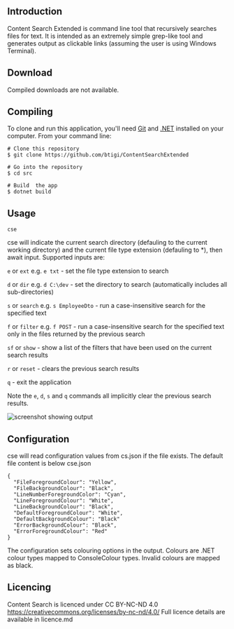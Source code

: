 ## Introduction

Content Search Extended is command line tool that recursively searches files for text. It is intended as an extremely simple grep-like tool and generates output as clickable links (assuming the user is using Windows Terminal).

## Download

Compiled downloads are not available.

## Compiling

To clone and run this application, you'll need [Git](https://git-scm.com) and [.NET](https://dotnet.microsoft.com/) installed on your computer. From your command line:

```
# Clone this repository
$ git clone https://github.com/btigi/ContentSearchExtended

# Go into the repository
$ cd src

# Build  the app
$ dotnet build
```

## Usage

```cse```

cse will indicate the current search directory (defauling to the current working directory) and the current file type extension (defauling to *), then await input. Supported inputs are:

`e` or `ext` e.g. `e txt` - set the file type extension to search

`d` or `dir` e.g. `d C:\dev` - set the directory to search (automatically includes all sub-directories)

`s` or `search` e.g. `s EmployeeDto` - run a case-insensitive search for the specified text

`f` or `filter` e.g. `f POST` - run a case-insensitive search for the specified text only in the files returned by the previous search

`sf` or `show` - show a list of the filters that have been used on the current search results

`r` or `reset` - clears the previous search results

`q` - exit the application

Note the `e`, `d`, `s` and `q` commands all implicitly clear the previous search results.

![screenshot showing output](resources/screenshot.png)


## Configuration

cse will read configuration values from cs.json if the file exists. The default file content is below
cse.json
```
{
  "FileForegroundColour": "Yellow",
  "FileBackgroundColour": "Black",
  "LineNumberForegroundColor": "Cyan",
  "LineForegroundColour": "White",
  "LineBackgroundColour": "Black",
  "DefaultForegroundColour": "White",
  "DefaultBackgroundColour": "Black"
  "ErrorBackgroundColour": "Black",
  "ErrorForegroundColour": "Red"
}
```

The configuration sets colouring options in the output. Colours are .NET colour types mapped to ConsoleColour types. Invalid colours are mapped as black.


## Licencing

Content Search is licenced under CC BY-NC-ND 4.0 https://creativecommons.org/licenses/by-nc-nd/4.0/ Full licence details are available in licence.md